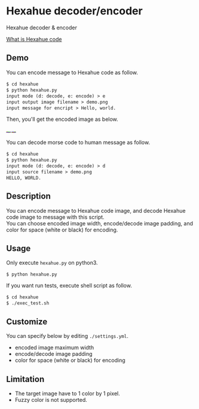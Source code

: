 # Hexahue decoder/encoder

Hexahue decoder & encoder

[What is Hexahue code](https://www.boxentriq.com/code-breaking/hexahue)

## Demo

You can encode message to Hexahue code as follow.

```
$ cd hexahue
$ python hexahue.py 
input mode (d: decode, e: encode) > e
input output image filename > demo.png
input message for encript > Hello, world.
```

Then, you'll get the encoded image as below.

![demo.png](https://github.com/kusuwada/hexahue/raw/image/demo.png)

You can decode morse code to human message as follow.

```
$ cd hexahue
$ python hexahue.py
input mode (d: decode, e: encode) > d
input source filename > demo.png
HELLO, WORLD.
```

## Description

You can encode message to Hexahue code image, and decode Hexahue code image to message with this script.  
You can choose encoded image width, encode/decode image padding, and color for space (white or black) for encoding.

## Usage

Only execute `hexahue.py` on python3.

```
$ python hexahue.py
```

If you want run tests, execute shell script as follow.

```
$ cd hexahue
$ ./exec_test.sh
```

## Customize

You can specify below by editing `./settings.yml`.

* encoded image maximum width
* encode/decode image padding
* color for space (white or black) for encoding

## Limitation

* The target image have to 1 color by 1 pixel.
* Fuzzy color is not supported. 